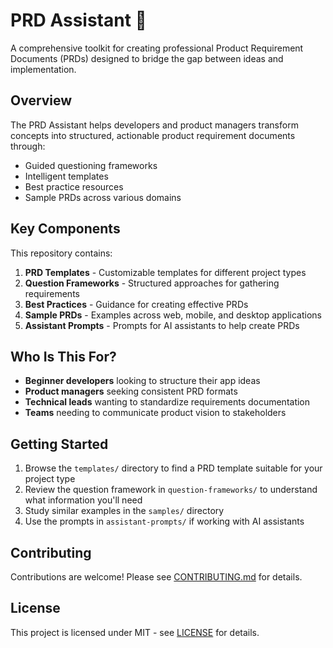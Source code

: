 # PRD Assistant 📝

A comprehensive toolkit for creating professional Product Requirement Documents (PRDs) designed to bridge the gap between ideas and implementation.

## Overview

The PRD Assistant helps developers and product managers transform concepts into structured, actionable product requirement documents through:

- Guided questioning frameworks
- Intelligent templates
- Best practice resources
- Sample PRDs across various domains

## Key Components

This repository contains:

1. **PRD Templates** - Customizable templates for different project types
2. **Question Frameworks** - Structured approaches for gathering requirements
3. **Best Practices** - Guidance for creating effective PRDs
4. **Sample PRDs** - Examples across web, mobile, and desktop applications
5. **Assistant Prompts** - Prompts for AI assistants to help create PRDs

## Who Is This For?

- **Beginner developers** looking to structure their app ideas
- **Product managers** seeking consistent PRD formats
- **Technical leads** wanting to standardize requirements documentation
- **Teams** needing to communicate product vision to stakeholders

## Getting Started

1. Browse the `templates/` directory to find a PRD template suitable for your project type
2. Review the question framework in `question-frameworks/` to understand what information you'll need
3. Study similar examples in the `samples/` directory
4. Use the prompts in `assistant-prompts/` if working with AI assistants

## Contributing

Contributions are welcome! Please see [CONTRIBUTING.md](CONTRIBUTING.md) for details.

## License

This project is licensed under MIT - see [LICENSE](LICENSE) for details.
